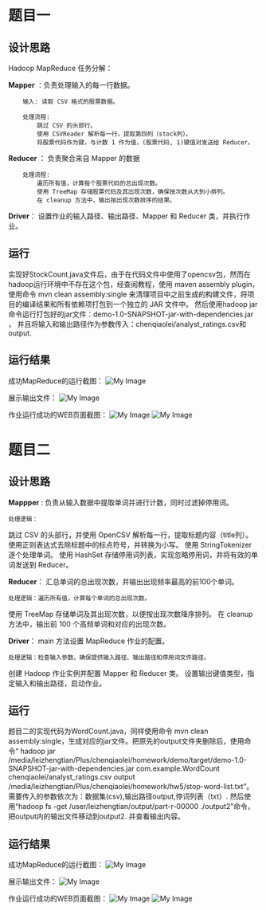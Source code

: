 # 题目一
## 设计思路

Hadoop MapReduce 任务分解：

**Mapper** ：负责处理输入的每一行数据。

        输入: 读取 CSV 格式的股票数据。

        处理流程:
            跳过 CSV 的头部行。
            使用 CSVReader 解析每一行，提取第四列（stock列）。
            将股票代码作为键，与计数 1 作为值，(股票代码, 1)键值对发送给 Reducer。

**Reducer** ： 负责聚合来自 Mapper 的数据

        处理流程:
            遍历所有值，计算每个股票代码的总出现次数。
            使用 TreeMap 存储股票代码及其出现次数，确保按次数从大到小排列。
            在 cleanup 方法中，输出按出现次数排序的结果。

**Driver**： 设置作业的输入路径、输出路径、Mapper 和 Reducer 类，并执行作业。

## 运行
实现好StockCount.java文件后，由于在代码文件中使用了opencsv包，然而在hadoop运行环境中不存在这个包，经查阅教程，使用 maven assembly plugin，使用命令 mvn clean assembly:single 来清理项目中之前生成的构建文件，将项目的编译结果和所有依赖项打包到一个独立的 JAR 文件中。
然后使用hadoop jar 命令运行打包好的jar文件：demo-1.0-SNAPSHOT-jar-with-dependencies.jar ，
并且将输入和输出路径作为参数传入：chenqiaolei/analyst_ratings.csv和output.

## 运行结果
成功MapReduce的运行截图：
![My Image](fig1-1.png)

展示输出文件：
![My Image](fig1-2.png)

作业运⾏成功的WEB⻚⾯截图：
![My Image](fig1-3.png)
![My Image](fig1-4.png)

# 题目二
## 设计思路

**Mappper** : 负责从输入数据中提取单词并进行计数，同时过滤掉停用词。

    处理逻辑：
跳过 CSV 的头部行，并使用 OpenCSV 解析每一行，提取标题内容（title列）。
使用正则表达式去除标题中的标点符号，并转换为小写。
使用 StringTokenizer 逐个处理单词。
使用 HashSet 存储停用词列表，实现忽略停用词，并将有效的单词发送到 Reducer。

**Reducer**：  汇总单词的总出现次数，并输出出现频率最高的前100个单词。 

    处理逻辑：遍历所有值，计算每个单词的总出现次数。
使用 TreeMap 存储单词及其出现次数，以便按出现次数降序排列。
在 cleanup 方法中，输出前 100 个高频单词和对应的出现次数。

**Driver**： main 方法设置 MapReduce 作业的配置。
    
    处理逻辑：检查输入参数，确保提供输入路径、输出路径和停用词文件路径。
创建 Hadoop 作业实例并配置 Mapper 和 Reducer 类。
设置输出键值类型，指定输入和输出路径，启动作业。

## 运行
题目二的实现代码为WordCount.java，同样使用命令 mvn clean assembly:single，生成对应的jar文件。把原先的output文件夹删除后，使用命令“ hadoop jar /media/leizhengtian/Plus/chenqiaolei/homework/demo/target/demo-1.0-SNAPSHOT-jar-with-dependencies.jar com.example.WordCount chenqiaolei/analyst_ratings.csv output /media/leizhengtian/Plus/chenqiaolei/homework/hw5/stop-word-list.txt”。 
需要传入的参数依次为：数据集(csv),输出路径output,停词列表（txt）.
然后使用“hadoop fs -get /user/leizhengtian/output/part-r-00000 ./output2”命令，把output内的输出文件移动到output2. 并查看输出内容。

## 运行结果
成功MapReduce的运行截图：
![My Image](fig2-1.png)

展示输出文件：
![My Image](fig2-2.png)

作业运⾏成功的WEB⻚⾯截图：
![My Image](fig2-3.png)
![My Image](fig2-4.png)